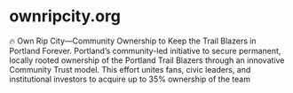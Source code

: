# ownripcity.org
🔥 Own Rip City—Community Ownership to Keep the Trail Blazers in Portland Forever. Portland’s community-led initiative to secure permanent, locally rooted ownership of the Portland Trail Blazers through an innovative Community Trust model. This effort unites fans, civic leaders, and institutional investors to acquire up to 35% ownership of the team
